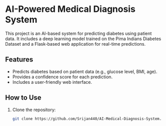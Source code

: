 # AI-Powered Medical Diagnosis System

This project is an AI-based system for predicting diabetes using patient data. It includes a deep learning model trained on the Pima Indians Diabetes Dataset and a Flask-based web application for real-time predictions.

## Features
- Predicts diabetes based on patient data (e.g., glucose level, BMI, age).
- Provides a confidence score for each prediction.
- Includes a user-friendly web interface.

## How to Use
1. Clone the repository:
   ```bash
   git clone https://github.com/Srijan440/AI-Medical-Diagnosis-System.git
